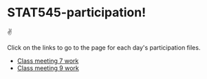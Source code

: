 # STAT545-participation!


:v:

Click on the links to go to the page for each day's participation files. 

- [Class meeting 7 work](https://evelynjulia.github.io/STAT545-participation/week4/cm7_eve.html)
- [Class meeting 9 work](https://evelynjulia.github.io/STAT545-participation/week5/cm09_eve.nb.html)
